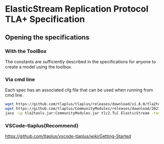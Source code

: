 # ElasticStream Replication Protocol TLA+ Specification

## Opening the specifications

### With the ToolBox

The constants are sufficiently described in the specifications for anyone to create a model using the toolbox.

### Via cmd line

Each spec has an associated cfg file that can be used when running from cmd line.

```sh
wget https://github.com/tlaplus/tlaplus/releases/download/v1.8.0/tla2tools.jar
wget https://github.com/tlaplus/CommunityModules/releases/download/202102040137/CommunityModules.jar
java -cp tla2tools.jar:CommunityModules.jar tlc2.TLC ElasticStream -tool -modelcheck -deadlock -config ElasticStream.cfg -workers auto
```

### VSCode-tlaplus(Recommend)

<https://github.com/tlaplus/vscode-tlaplus/wiki/Getting-Started>
